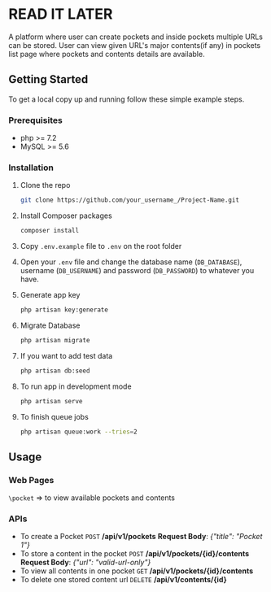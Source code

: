# READ IT LATER

A platform where user can create pockets and inside pockets multiple URLs can be stored. User can view given URL's major contents(if any) in pockets list page where pockets and contents details are available.  

## Getting Started
To get a local copy up and running follow these simple example steps.

### Prerequisites
* php >= 7.2
* MySQL >= 5.6

### Installation
1. Clone the repo
   ```sh
   git clone https://github.com/your_username_/Project-Name.git
   ```
2. Install Composer packages
   ```sh
   composer install
   ```
3. Copy `.env.example` file to `.env` on the root folder

4. Open your `.env` file and change the database name (`DB_DATABASE`), username (`DB_USERNAME`) and password (`DB_PASSWORD`) to whatever you have.
5. Generate app key 
    ```sh
    php artisan key:generate
    ```
6. Migrate Database 
    ```sh
    php artisan migrate
    ```
7. If you want to add test data
    ```sh
    php artisan db:seed
    ```
8. To run app in development mode
    ```sh
    php artisan serve
    ```
9. To finish queue jobs
    ```sh
    php artisan queue:work --tries=2
    ```

## Usage
### Web Pages
`\pocket` => to view available pockets and contents

### APIs
* To create a Pocket
    `POST` **/api/v1/pockets**
    **Request Body**: *{"title": "Pocket 1"}*
* To store a content in the pocket
    `POST` **/api/v1/pockets/{id}/contents**
    **Request Body**: *{"url": "valid-url-only"}*
* To view all contents in one pocket
    `GET` **/api/v1/pockets/{id}/contents**
* To delete one stored content url
    `DELETE` **/api/v1/contents/{id}**